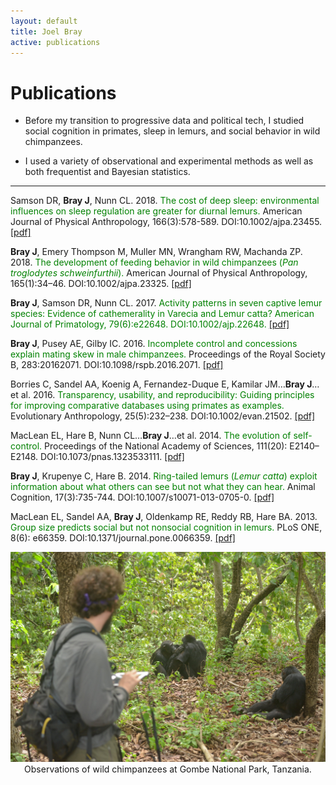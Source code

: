 ```yaml
---
layout: default
title: Joel Bray
active: publications
---
```


<p><h1>Publications</h1></p>

+ Before my transition to progressive data and political tech, I studied social cognition in primates, sleep in lemurs, and social behavior in wild chimpanzees.

+ I used a variety of observational and experimental methods as well as both frequentist and Bayesian statistics.

___

Samson DR, **Bray J**, Nunn CL. 2018. <span style="color:green">The cost of deep sleep: environmental influences on sleep regulation are greater for diurnal lemurs.</span> American Journal of Physical Anthropology, 166(3):578-589. DOI:10.1002/ajpa.23455. [[pdf]](https://joelbray.github.io/assets/pdfs/samson_2018_ajpa.pdf)

**Bray J**, Emery Thompson M, Muller MN, Wrangham RW, Machanda ZP. 2018. <span style="color:green">The development of feeding behavior in wild chimpanzees (*Pan troglodytes schweinfurthii*).</span> American Journal of Physical Anthropology, 165(1):34–46. DOI:10.1002/ajpa.23325. [[pdf]](https://joelbray.github.io/assets/pdfs/bray_2018_ajpa.pdf)

**Bray J**, Samson DR, Nunn CL. 2017. <span style="color:green">Activity patterns in seven captive lemur species: Evidence of cathemerality in Varecia and Lemur catta? American Journal of Primatology, 79(6):e22648. DOI:10.1002/ajp.22648. [[pdf]](https://joelbray.github.io/assets/pdfs/bray_2017_ajp.pdf)

**Bray J**, Pusey AE, Gilby IC. 2016. <span style="color:green">Incomplete control and concessions explain mating skew in male chimpanzees.</span> Proceedings of the Royal Society B, 283:20162071. DOI:10.1098/rspb.2016.2071. [[pdf]](https://joelbray.github.io/assets/pdfs/bray_2016_prsb.pdf)

Borries C, Sandel AA, Koenig A, Fernandez-Duque E, Kamilar JM…**Bray J**…et al. 2016. <span style="color:green">Transparency, usability, and reproducibility: Guiding principles for improving comparative databases using primates as examples.</span> Evolutionary Anthropology, 25(5):232–238. DOI:10.1002/evan.21502. [[pdf]](https://joelbray.github.io/assets/pdfs/borries_2016_evanth.pdf)

MacLean EL, Hare B, Nunn CL…**Bray J**…et al. 2014. <span style="color:green">The evolution of self-control.</span> Proceedings of the National Academy of Sciences, 111(20): E2140–E2148. DOI:10.1073/pnas.1323533111. [[pdf]](https://joelbray.github.io/assets/pdfs/maclean_2014_pnas.pdf)

**Bray J**, Krupenye C, Hare B. 2014. <span style="color:green">Ring-tailed lemurs (*Lemur catta*) exploit information about what others can see but not what they can hear.</span> Animal Cognition, 17(3):735-744. DOI:10.1007/s10071-013-0705-0. [[pdf]](https://joelbray.github.io/assets/pdfs/bray_2014_animcogn.pdf)

MacLean EL, Sandel AA, **Bray J**, Oldenkamp RE, Reddy RB, Hare BA. 2013. <span style="color:green">Group size predicts social but not nonsocial cognition in lemurs.</span> PLoS ONE, 8(6): e66359. DOI:10.1371/journal.pone.0066359. [[pdf]](https://joelbray.github.io/assets/pdfs/maclean_2013_plosone.pdf)

<center><img src="/assets/images/gombe_observations.jpg" class="responsive"><figcaption>Observations of wild chimpanzees at Gombe National Park, Tanzania.</figcaption></center>